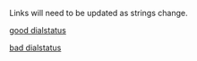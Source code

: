 Links will need to be updated as strings change.

[good dialstatus](https://futel.github.io/usage/?p=680%7C640%7Cbottles-and-cans-one%7Cbottles-and-cans-two%7C415%7C410%7C420%7Ccesar-chavez%7C610%7C700%7C690%7Cdome-office%7C695%7Cghost-mountain%7Cgroundscore-one%7Cgroundscore-two%7C440%7Cvoipms%7Ctwilio-termination%7Cfutel.pstn.twilio.com%7Clandline%7C445%7C660%7C668%7C645%7Cr2d2%7C670%7C615%7C405%7C435%7Csjac%7C620%7Csystem%7C655%7Ctwilio%7C625%7C630&r=-1m&e=outgoing-dialstatus-busy-bottles-and-cans-one%7Coutgoing-dialstatus-busy-ghost-mountain%7Coutgoing-dialstatus-busy-groundscore-one%7Coutgoing-dialstatus-busy-r2d2%7Coutgoing-dialstatus-completed-bottles-and-cans-one%7Coutgoing-dialstatus-completed-cesar-chavez%7Coutgoing-dialstatus-completed-demo%7Coutgoing-dialstatus-completed-demo-one%7Coutgoing-dialstatus-completed-dome-booth%7Coutgoing-dialstatus-completed-dome-office%7Coutgoing-dialstatus-completed-fortysecond%7Coutgoing-dialstatus-completed-ghost-mountain%7Coutgoing-dialstatus-completed-groundscore%7Coutgoing-dialstatus-completed-groundscore-one%7Coutgoing-dialstatus-completed-groundscore-two%7Coutgoing-dialstatus-completed-r2d2%7Coutgoing-dialstatus-completed-sjac%7Coutgoing-dialstatus-completed-test%7Coutgoing-dialstatus-completed-test-four%7Coutgoing-dialstatus-completed-test-one%7Coutgoing-dialstatus-no-answer-bottles-and-cans-one%7Coutgoing-dialstatus-no-answer-cesar-chavez%7Coutgoing-dialstatus-no-answer-demo%7Coutgoing-dialstatus-no-answer-demo-one%7Coutgoing-dialstatus-no-answer-demo-three%7Coutgoing-dialstatus-no-answer-demo-two%7Coutgoing-dialstatus-no-answer-dome-basement%7Coutgoing-dialstatus-no-answer-dome-office%7Coutgoing-dialstatus-no-answer-fortysecond%7Coutgoing-dialstatus-no-answer-ghost-mountain%7Coutgoing-dialstatus-no-answer-groundscore-one%7Coutgoing-dialstatus-no-answer-groundscore-two%7Coutgoing-dialstatus-no-answer-r2d2%7Coutgoing-dialstatus-no-answer-sjac%7Coutgoing-dialstatus-no-answer-test-four&t=good+dialstatus&a=daily#)

[bad dialstatus](https://futel.github.io/usage/?p=680%7C640%7Cbottles-and-cans-one%7Cbottles-and-cans-two%7C415%7C410%7C420%7Ccesar-chavez%7C610%7C700%7C690%7Cdome-office%7C695%7Cghost-mountain%7Cgroundscore-one%7Cgroundscore-two%7C440%7Cvoipms%7Ctwilio-termination%7Cfutel.pstn.twilio.com%7Clandline%7C445%7C660%7C668%7C645%7Cr2d2%7C670%7C615%7C405%7C435%7Csjac%7C620%7Csystem%7C655%7Ctwilio%7C625%7C630&r=-1m&e=error-11200%7Cerror-13224%7Cerror-32009%7Cerror-32011%7Cerror-32014%7Cerror-32022%7Cerror-32202%7Cincoming-dialstatus-failed-ghost-mountain%7Cincoming-dialstatus-failed-groundscore-one%7Cincoming-dialstatus-failed-r2d2%7Cincoming-dialstatus-failed-sjac%7Coutgoing-dialstatus-failed-bottles-and-cans-one%7Coutgoing-dialstatus-failed-demo%7Coutgoing-dialstatus-failed-dome-office%7Coutgoing-dialstatus-failed-groundscore-one%7Coutgoing-dialstatus-failed-groundscore-two%7Coutgoing-dialstatus-failed-r2d2%7Coutgoing-dialstatus-failed-sjac%7Coutgoing-dialstatus-failed-test&t=bad+dialstatus#)

